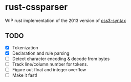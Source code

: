 rust-cssparser
==============

WIP rust implementation of the 2013 version of
[css3-syntax](http://dev.w3.org/csswg/css3-syntax/)


TODO
----

* [x] Tokenization
* [x] Declaration and rule parsing
* [ ] Detect character encoding & decode from bytes
* [ ] Track line/column number for tokens.
* [ ] Figure out float and integer overflow
* [ ] Make it fast!
